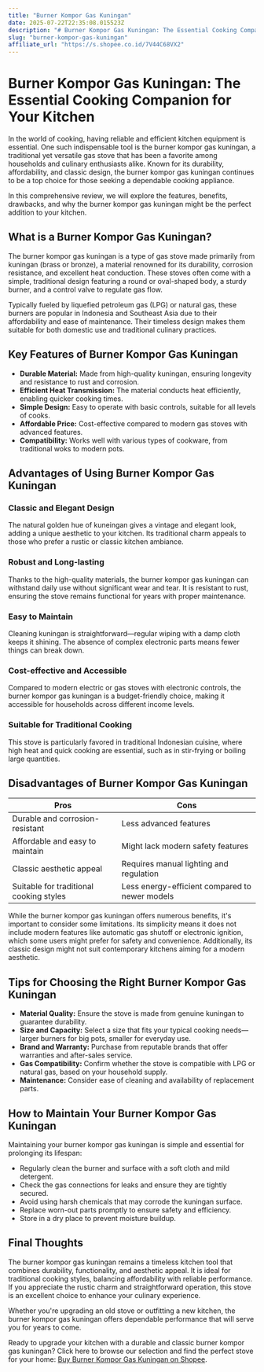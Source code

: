 ```yaml
---
title: "Burner Kompor Gas Kuningan"
date: 2025-07-22T22:35:08.015523Z
description: "# Burner Kompor Gas Kuningan: The Essential Cooking Companion for Your Kitchen..."
slug: "burner-kompor-gas-kuningan"
affiliate_url: "https://s.shopee.co.id/7V44C68VX2"
---
```

# Burner Kompor Gas Kuningan: The Essential Cooking Companion for Your Kitchen

In the world of cooking, having reliable and efficient kitchen equipment is essential. One such indispensable tool is the burner kompor gas kuningan, a traditional yet versatile gas stove that has been a favorite among households and culinary enthusiasts alike. Known for its durability, affordability, and classic design, the burner kompor gas kuningan continues to be a top choice for those seeking a dependable cooking appliance.

In this comprehensive review, we will explore the features, benefits, drawbacks, and why the burner kompor gas kuningan might be the perfect addition to your kitchen.

## What is a Burner Kompor Gas Kuningan?

The burner kompor gas kuningan is a type of gas stove made primarily from kuningan (brass or bronze), a material renowned for its durability, corrosion resistance, and excellent heat conduction. These stoves often come with a simple, traditional design featuring a round or oval-shaped body, a sturdy burner, and a control valve to regulate gas flow.

Typically fueled by liquefied petroleum gas (LPG) or natural gas, these burners are popular in Indonesia and Southeast Asia due to their affordability and ease of maintenance. Their timeless design makes them suitable for both domestic use and traditional culinary practices.

## Key Features of Burner Kompor Gas Kuningan

- **Durable Material:** Made from high-quality kuningan, ensuring longevity and resistance to rust and corrosion.
- **Efficient Heat Transmission:** The material conducts heat efficiently, enabling quicker cooking times.
- **Simple Design:** Easy to operate with basic controls, suitable for all levels of cooks.
- **Affordable Price:** Cost-effective compared to modern gas stoves with advanced features.
- **Compatibility:** Works well with various types of cookware, from traditional woks to modern pots.

## Advantages of Using Burner Kompor Gas Kuningan

### Classic and Elegant Design

The natural golden hue of kuneingan gives a vintage and elegant look, adding a unique aesthetic to your kitchen. Its traditional charm appeals to those who prefer a rustic or classic kitchen ambiance.

### Robust and Long-lasting

Thanks to the high-quality materials, the burner kompor gas kuningan can withstand daily use without significant wear and tear. It is resistant to rust, ensuring the stove remains functional for years with proper maintenance.

### Easy to Maintain

Cleaning kuningan is straightforward—regular wiping with a damp cloth keeps it shining. The absence of complex electronic parts means fewer things can break down.

### Cost-effective and Accessible

Compared to modern electric or gas stoves with electronic controls, the burner kompor gas kuningan is a budget-friendly choice, making it accessible for households across different income levels.

### Suitable for Traditional Cooking

This stove is particularly favored in traditional Indonesian cuisine, where high heat and quick cooking are essential, such as in stir-frying or boiling large quantities.

## Disadvantages of Burner Kompor Gas Kuningan

| Pros | Cons |
| --- | --- |
| Durable and corrosion-resistant | Less advanced features |
| Affordable and easy to maintain | Might lack modern safety features |
| Classic aesthetic appeal | Requires manual lighting and regulation |
| Suitable for traditional cooking styles | Less energy-efficient compared to newer models |

While the burner kompor gas kuningan offers numerous benefits, it's important to consider some limitations. Its simplicity means it does not include modern features like automatic gas shutoff or electronic ignition, which some users might prefer for safety and convenience. Additionally, its classic design might not suit contemporary kitchens aiming for a modern aesthetic.

## Tips for Choosing the Right Burner Kompor Gas Kuningan

- **Material Quality:** Ensure the stove is made from genuine kuningan to guarantee durability.
- **Size and Capacity:** Select a size that fits your typical cooking needs—larger burners for big pots, smaller for everyday use.
- **Brand and Warranty:** Purchase from reputable brands that offer warranties and after-sales service.
- **Gas Compatibility:** Confirm whether the stove is compatible with LPG or natural gas, based on your household supply.
- **Maintenance:** Consider ease of cleaning and availability of replacement parts.

## How to Maintain Your Burner Kompor Gas Kuningan

Maintaining your burner kompor gas kuningan is simple and essential for prolonging its lifespan:

- Regularly clean the burner and surface with a soft cloth and mild detergent.
- Check the gas connections for leaks and ensure they are tightly secured.
- Avoid using harsh chemicals that may corrode the kuningan surface.
- Replace worn-out parts promptly to ensure safety and efficiency.
- Store in a dry place to prevent moisture buildup.

## Final Thoughts

The burner kompor gas kuningan remains a timeless kitchen tool that combines durability, functionality, and aesthetic appeal. It is ideal for traditional cooking styles, balancing affordability with reliable performance. If you appreciate the rustic charm and straightforward operation, this stove is an excellent choice to enhance your culinary experience.

Whether you're upgrading an old stove or outfitting a new kitchen, the burner kompor gas kuningan offers dependable performance that will serve you for years to come.

Ready to upgrade your kitchen with a durable and classic burner kompor gas kuningan? Click here to browse our selection and find the perfect stove for your home: [Buy Burner Kompor Gas Kuningan on Shopee](https://s.shopee.co.id/7V44C68VX2).